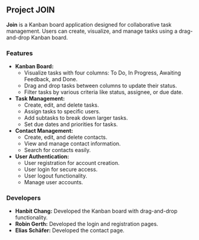 ## Project JOIN

**Join** is a Kanban board application designed for collaborative task management. Users can create, visualize, and manage tasks using a drag-and-drop Kanban board. 

### Features

* **Kanban Board:**
    * Visualize tasks with four columns: To Do, In Progress, Awaiting Feedback, and Done.
    * Drag and drop tasks between columns to update their status.
    * Filter tasks by various criteria like status, assignee, or due date. 
* **Task Management:**
    * Create, edit, and delete tasks.
    * Assign tasks to specific users.
    * Add subtasks to break down larger tasks.
    * Set due dates and priorities for tasks.
* **Contact Management:**
    * Create, edit, and delete contacts.
    * View and manage contact information.
    * Search for contacts easily.
* **User Authentication:**
    * User registration for account creation.
    * User login for secure access.
    * User logout functionality.
    * Manage user accounts. 

### Developers

* **Hanbit Chang:** Developed the Kanban board with drag-and-drop functionality.
* **Robin Gerth:** Developed the login and registration pages.
* **Elias Schäfer:** Developed the contact page.
